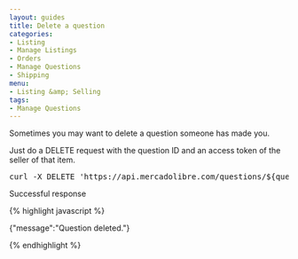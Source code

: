 ```yaml
---
layout: guides
title: Delete a question
categories: 
- Listing
- Manage Listings
- Orders
- Manage Questions
- Shipping
menu: 
- Listing &amp; Selling
tags: 
- Manage Questions
---
```


Sometimes you may want to delete a question someone has made you.

Just do a DELETE request with the question ID and an access token of the seller of that item.

<pre class="terminal">
curl -X DELETE 'https://api.mercadolibre.com/questions/${question_id}?access_token=$ACCESS_TOKEN'
</pre>

Successful response

{% highlight javascript %}

{"message":"Question deleted."}

{% endhighlight %}


